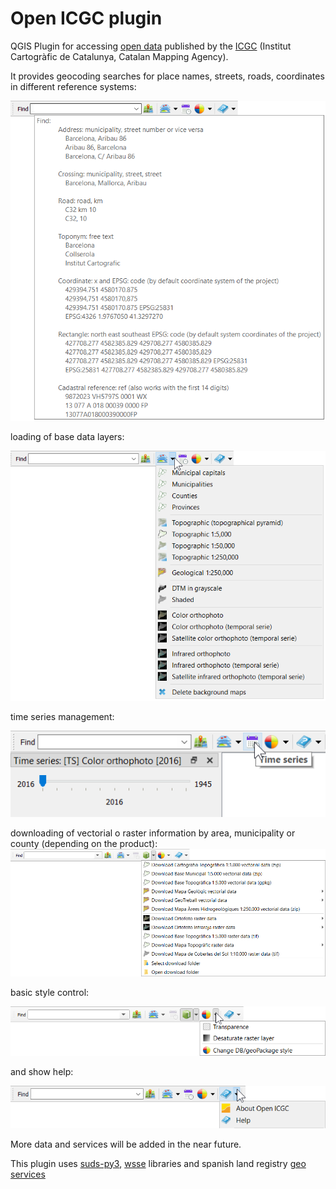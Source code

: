 # Open ICGC plugin

QGIS Plugin for accessing [open data](http://www.icgc.cat/en/The-ICGC/Public-Information/Transparency/Re-use-of-the-information) published by the [ICGC](http://www.icgc.cat/en) (Institut Cartogràfic de Catalunya, Catalan Mapping Agency).

It provides geocoding searches for place names, streets, roads, coordinates in different reference systems:

![geofinder](help/images/geo_finder.png)

loading of base data layers:

![resources](help/images/resources.png)

time series management:

![time_series](help/images/time_series.png)

downloading of vectorial o raster information by area, municipality or county (depending on the product):
![downloads](help/images/downloads.png)

basic style control:

![styles](help/images/styles.png)

and show help:

![help](help/images/help.png)

More data and services will be added in the near future.

This plugin uses [suds-py3](https://pypi.org/project/suds-py3/), [wsse](https://gist.github.com/copitux/5029872) libraries and spanish land registry [geo services](http://ovc.catastro.meh.es/ovcservweb/OVCSWLocalizacionRC/OVCCoordenadas.asmx?wsdl)
